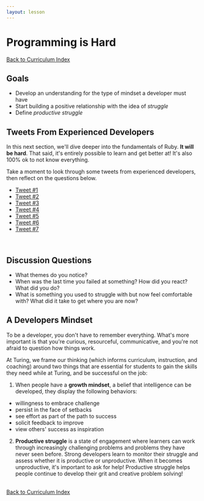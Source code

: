 ```yaml
---
layout: lesson
---
```


# Programming is Hard

<a href="../">Back to Curriculum Index</a>

## Goals

- Develop an understanding for the type of mindset a developer must have
- Start building a positive relationship with the idea of _struggle_
- Define _productive struggle_

<!-- <div class="try-it-new">
  <h2>Discussion</h2>
  <ul>
    <li>What sparked your interest in coding?</li>
    <li>What, if anything, stuck out to you about what the panelists said in regards to the mindset a developer needs to have?</li>
  </ul>
</div> -->

## Tweets From Experienced Developers

In this next section, we'll dive deeper into the fundamentals of Ruby. **It will be hard**. That said, it's entirely possible to learn and get better at! It's also 100% ok to not know everything.

Take a moment to look through some tweets from experienced developers, then reflect on the questions below.

<ul>
  <li><a target="blank" href="https://twitter.com/getify/status/972495616600293381?lang=en">Tweet #1</a></li>
  <li><a target="blank" href="https://twitter.com/MollyATX/status/834605666887151617">Tweet #2</a></li>
  <li><a target="blank" href="https://twitter.com/StabbyCutyou/status/1019567754968485888">Tweet #3</a></li>
  <li><a target="blank" href="https://twitter.com/Malarkey/status/1009825823262588929">Tweet #4</a></li>
  <li><a target="blank" href="https://twitter.com/hacks4pancakes/status/835979787248222212">Tweet #5</a></li>
  <li><a target="blank" href="https://twitter.com/OneDevloperArmy/status/1028964083813560320">Tweet #6</a></li>
  <li><a target="blank" href="https://twitter.com/jschauma/status/835960607606202375">Tweet #7</a></li>
</ul>

<br>
<div class="try-it-new">
  <h2>Discussion Questions</h2>
  <ul>
    <li>What themes do you notice?</li>
    <li>When was the last time you failed at something? How did you react? What did you do?</li>
    <li>What is something you used to struggle with but now feel comfortable with? What did it take to get where you are now?</li>
  </ul>
</div>

## A Developers Mindset

To be a developer, you don't have to remember everything. What's more important is that you're curious, resourceful, communicative, and you're not afraid to question how things work.

At Turing, we frame our thinking (which informs curriculum, instruction, and coaching) around two things that are essential for students to gain the skills they need while at Turing, and be successful on the job:
1. When people have a **growth mindset**, a belief that intelligence can be developed, they display the following behaviors:
  - willingness to embrace challenge
  - persist in the face of setbacks
  - see effort as part of the path to success
  - solicit feedback to improve
  - view others' success as inspiration
2. **Productive struggle** is a state of engagement where learners can work through increasingly challenging problems and problems they have never seen before. Strong developers learn to monitor their struggle and assess whether it is productive or unproductive. When it becomes unproductive, it's important to ask for help! Productive struggle helps people continue to develop their grit and creative problem solving!

<br>
<a href="../">Back to Curriculum Index</a>
